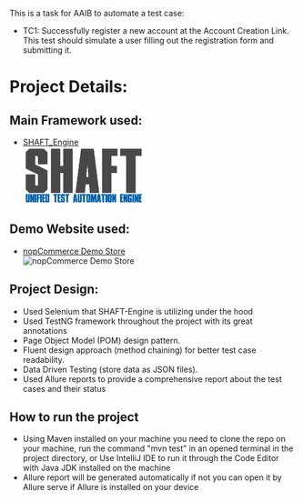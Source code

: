This is a task for AAIB to automate a test case:
* TC1: Successfully register a new account at the Account Creation Link. This test should
simulate a user filling out the registration form and submitting it.

# Project Details:
## Main Framework used:
* [SHAFT_Engine](https://github.com/ShaftHQ/SHAFT_ENGINE) <br><img height="100" title="SHAFT_Engine" src="https://github.com/ShaftHQ/SHAFT_ENGINE/blob/main/src/main/resources/images/shaft.png">
## Demo Website used:
* [nopCommerce Demo Store](https://demo.nopcommerce.com/) <br><img title="nopCommerce Demo Store" src="https://demo.nopcommerce.com/Themes/DefaultClean/Content/images/logo.png">
## Project Design:
* Used Selenium that SHAFT-Engine is utilizing under the hood
* Used TestNG framework throughout the project with its great annotations
* Page Object Model (POM) design pattern.
* Fluent design approach (method chaining) for better test case readability.
* Data Driven Testing (store data as JSON files). 
* Used Allure reports to provide a comprehensive report about the test cases and their status

## How to run the project 
* Using Maven installed on your machine you need to clone the repo on your machine, run the command "mvn test" in an opened terminal in the project directory, or Use IntelliJ IDE to run it through the Code Editor with Java JDK installed on the machine 
* Allure report will be generated automatically if not you can open it by Allure serve if Allure is installed on your device  
